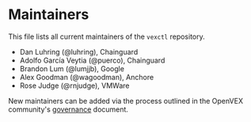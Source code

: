 # Maintainers

This file lists all current maintainers of the `vexctl` repository.

- Dan Luhring (@luhring), Chainguard
- Adolfo García Veytia (@puerco), Chainguard
- Brandon Lum (@lumjjb), Google
- Alex Goodman (@wagoodman), Anchore
- Rose Judge (@rnjudge), VMWare

New maintainers can be added via the process outlined in the OpenVEX community's [governance](https://github.com/openvex/community/blob/main/GOVERNANCE.md) document.
